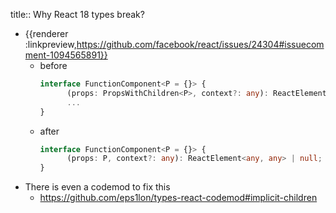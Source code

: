title:: Why React 18 types break?

- {{renderer :linkpreview,https://github.com/facebook/react/issues/24304#issuecomment-1094565891}}
	- before 
	  ```ts
	  interface FunctionComponent<P = {}> {
	        (props: PropsWithChildren<P>, context?: any): ReactElement<any, any> | null;
	        ...
	  }
	  ```
	- after
	  ```ts
	  interface FunctionComponent<P = {}> {
	        (props: P, context?: any): ReactElement<any, any> | null;
	  }
	  ```
- There is even a codemod to fix this
	- https://github.com/eps1lon/types-react-codemod#implicit-children